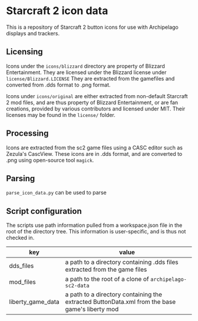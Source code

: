 # Starcraft 2 icon data
This is a repository of Starcraft 2 button icons for use with Archipelago displays and trackers.

## Licensing
Icons under the `icons/blizzard` directory are property of Blizzard Entertainment. They are licensed under the Blizzard license under `license/Blizzard.LICENSE` They are extracted from the gamefiles and converted from .dds format to .png format.

Icons under `icons/original` are either extracted from non-default Starcraft 2 mod files, and are thus property of Blizzard Entertainment, or are fan creations, provided by various contributors and licensed under MIT. Their licenses may be found in the `license/` folder.

## Processing
Icons are extracted from the sc2 game files using a CASC editor such as Zezula's CascView. These icons are in .dds format, and are converted to .png using open-source tool `magick`.

## Parsing
`parse_icon_data.py` can be used to parse

## Script configuration
The scripts use path information pulled from a workspace.json file in the root of the directory tree. This information is user-specific, and is thus not checked in.

| key                 | value        |
| ------------------- | ------------ |
| dds_files           | a path to a directory containing .dds files extracted from the game files |
| mod_files           | a path to the root of a clone of `archipelago-sc2-data` |
| liberty_game_data   | a path to a directory containing the extracted ButtonData.xml from the base game's liberty mod |
